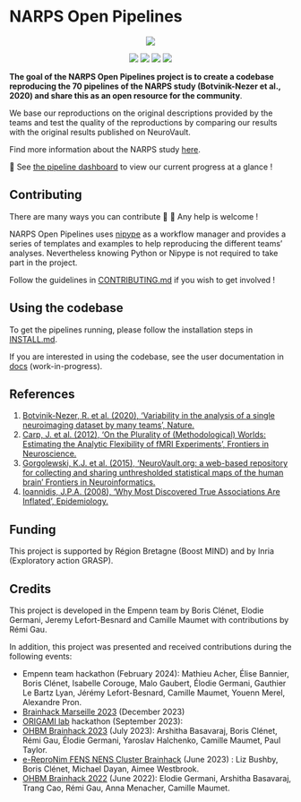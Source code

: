 # NARPS Open Pipelines

<p align="center">
	<img src="assets/images/project_illustration.png"/> 
</p>

<p align="center">
    <a href="https://github.com/Inria-Empenn/narps_open_pipelines/actions/workflows/unit_tests.yml" alt="Unit tests status">
        <img src="https://img.shields.io/github/actions/workflow/status/Inria-Empenn/narps_open_pipelines/unit_tests.yml?label=unit%20tests" /></a>
    <a href="https://github.com/Inria-Empenn/narps_open_pipelines/actions/workflows/code_quality.yml" alt="Code quality status">
        <img src="https://img.shields.io/github/actions/workflow/status/Inria-Empenn/narps_open_pipelines/code_quality.yml?label=code%20quality" /></a>
    <a href="https://github.com/Inria-Empenn/narps_open_pipelines/graphs/contributors" alt="Contributors">
        <img src="https://img.shields.io/github/contributors/Inria-Empenn/narps_open_pipelines" /></a>
    <a href="https://github.com/Inria-Empenn/narps_open_pipelines/pulse" alt="Commit activity">
        <img src="https://img.shields.io/github/commit-activity/m/Inria-Empenn/narps_open_pipelines" /></a>
</p>

**The goal of the NARPS Open Pipelines project is to create a codebase reproducing the 70 pipelines of the NARPS study (Botvinik-Nezer et al., 2020) and share this as an open resource for the community**. 

We base our reproductions on the original descriptions provided by the teams and test the quality of the reproductions by comparing our results with the original results published on NeuroVault.

Find more information about the NARPS study [here](docs/narps.md).

:vertical_traffic_light: See [the pipeline dashboard](https://github.com/Inria-Empenn/narps_open_pipelines/wiki/pipeline_status) to view our current progress at a glance !

## Contributing

There are many ways you can contribute 🤗 :wave: Any help is welcome ! 

NARPS Open Pipelines uses [nipype](https://nipype.readthedocs.io/en/latest/index.html) as a workflow manager and provides a series of templates and examples to help reproducing the different teams’ analyses. Nevertheless knowing Python or Nipype is not required to take part in the project.

Follow the guidelines in [CONTRIBUTING.md](/CONTRIBUTING.md) if you wish to get involved !

## Using the codebase

To get the pipelines running, please follow the installation steps in [INSTALL.md](/INSTALL.md).

If you are interested in using the codebase, see the user documentation in [docs](/docs/) (work-in-progress).

## References

1. [Botvinik-Nezer, R. et al. (2020), ‘Variability in the analysis of a single neuroimaging dataset by many teams’, Nature.](https://www.nature.com/articles/s41586-020-2314-9)
2. [Carp, J. et al. (2012), ‘On the Plurality of (Methodological) Worlds: Estimating the Analytic Flexibility of fMRI Experiments’, Frontiers in Neuroscience.](https://www.frontiersin.org/articles/10.3389/fnins.2012.00149/full)
3. [Gorgolewski, K.J. et al. (2015), ‘NeuroVault.org: a web-based repository for collecting and sharing unthresholded statistical maps of the human brain’ Frontiers in Neuroinformatics.](https://www.frontiersin.org/articles/10.3389/fninf.2015.00008/full)
4. [Ioannidis, J.P.A. (2008), ‘Why Most Discovered True Associations Are Inflated’, Epidemiology.](https://pubmed.ncbi.nlm.nih.gov/18633328/)

## Funding

This project is supported by Région Bretagne (Boost MIND) and by Inria (Exploratory action GRASP). 

## Credits

This project is developed in the Empenn team by Boris Clénet, Elodie Germani, Jeremy Lefort-Besnard and Camille Maumet with contributions by Rémi Gau.

In addition, this project was presented and received contributions during the following events:
 - Empenn team hackathon (February 2024): Mathieu Acher, Élise Bannier, Boris Clénet, Isabelle Corouge, Malo Gaubert, Élodie Germani,  Gauthier Le Bartz Lyan, Jérémy Lefort-Besnard, Camille Maumet, Youenn Merel, Alexandre Pron.
 - [Brainhack Marseille 2023](https://brainhack-marseille.github.io/) (December 2023)
 - [ORIGAMI lab](https://neurodatascience.github.io/) hackathon (September 2023): 
 - [OHBM Brainhack 2023](https://ohbm.github.io/hackathon2023/) (July 2023): Arshitha Basavaraj, Boris Clénet, Rémi Gau, Élodie Germani, Yaroslav Halchenko, Camille Maumet, Paul Taylor.
 - [e-ReproNim FENS NENS Cluster Brainhack](https://repro.school/2023-e-repronim-brainhack/) (June 2023) : Liz Bushby, Boris Clénet, Michael Dayan, Aimee Westbrook.
 - [OHBM Brainhack 2022](https://ohbm.github.io/hackathon2022/) (June 2022): Elodie Germani, Arshitha Basavaraj, Trang Cao, Rémi Gau, Anna Menacher, Camille Maumet.
